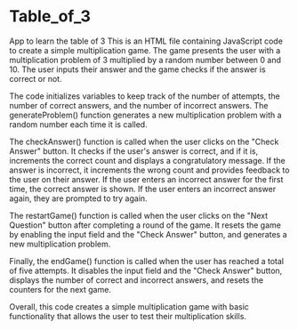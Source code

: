 # Table_of_3
App to learn the table of 3
This is an HTML file containing JavaScript code to create a simple multiplication game. The game presents the user with a multiplication problem of 3 multiplied by a random number between 0 and 10. The user inputs their answer and the game checks if the answer is correct or not.

The code initializes variables to keep track of the number of attempts, the number of correct answers, and the number of incorrect answers. The generateProblem() function generates a new multiplication problem with a random number each time it is called.

The checkAnswer() function is called when the user clicks on the "Check Answer" button. It checks if the user's answer is correct, and if it is, increments the correct count and displays a congratulatory message. If the answer is incorrect, it increments the wrong count and provides feedback to the user on their answer. If the user enters an incorrect answer for the first time, the correct answer is shown. If the user enters an incorrect answer again, they are prompted to try again.

The restartGame() function is called when the user clicks on the "Next Question" button after completing a round of the game. It resets the game by enabling the input field and the "Check Answer" button, and generates a new multiplication problem.

Finally, the endGame() function is called when the user has reached a total of five attempts. It disables the input field and the "Check Answer" button, displays the number of correct and incorrect answers, and resets the counters for the next game.

Overall, this code creates a simple multiplication game with basic functionality that allows the user to test their multiplication skills.
